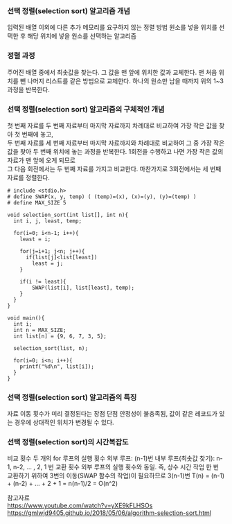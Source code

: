 ### 선택 정렬(selection sort) 알고리즘 개념
입력된 배열 이외에 다른 추가 메모리를 요구하지 않는 정렬 방법
원소를 넣을 위치를 선택한 후 해당 위치에 넣을 원소를 선택하는 알고리즘

### 정렬 과정
주어진 배열 중에서 최솟값을 찾는다.
그 값을 맨 앞에 위치한 값과 교체한다.
맨 처음 위치를 뺀 나머지 리스트를 같은 방법으로 교체한다.
하나의 원소만 남을 때까지 위의 1~3 과정을 반복한다.

### 선택 정렬(selection sort) 알고리즘의 구체적인 개념
첫 번째 자료를 두 번째 자료부터 마지막 자료까지 차례대로 비교하여 가장 작은 값을 찾아 첫 번째에 놓고,  
두 번째 자료를 세 번째 자료부터 마지막 자료까지와 차례대로 비교하여 그 중 가장 작은 값을 찾아 두 번째 위치에 놓는 과정을 반복한다.
1회전을 수행하고 나면 가장 작은 값의 자료가 맨 앞에 오게 되므로  
그 다음 회전에서는 두 번째 자료를 가지고 비교한다. 마찬가지로 3회전에서는 세 번째 자료를 정렬한다.  


```
# include <stdio.h>
# define SWAP(x, y, temp) ( (temp)=(x), (x)=(y), (y)=(temp) )
# define MAX_SIZE 5

void selection_sort(int list[], int n){
  int i, j, least, temp;

  for(i=0; i<n-1; i++){
    least = i;

    for(j=i+1; j<n; j++){
      if(list[j]<list[least])
        least = j;
    }

    if(i != least){
        SWAP(list[i], list[least], temp);
    }
  }
}

void main(){
  int i;
  int n = MAX_SIZE;
  int list[n] = {9, 6, 7, 3, 5};

  selection_sort(list, n);

  for(i=0; i<n; i++){
    printf("%d\n", list[i]);
  }
}
```

### 선택 정렬(selection sort) 알고리즘의 특징
자료 이동 횟수가 미리 결정된다는 장점
단점
안정성이 불충족됨, 값이 같은 레코드가 있는 경우에 상대적인 위치가 변경될 수 있다.

### 선택 정렬(selection sort)의 시간복잡도
비교 횟수
두 개의 for 루프의 실행 횟수
외부 루프: (n-1)번
내부 루프(최솟값 찾기): n-1, n-2, … , 2, 1 번
교환 횟수
외부 루프의 실행 횟수와 동일. 즉, 상수 시간 작업
한 번 교환하기 위하여 3번의 이동(SWAP 함수의 작업)이 필요하므로 3(n-1)번
T(n) = (n-1) + (n-2) + … + 2 + 1 = n(n-1)/2 = O(n^2)

참고자료  
https://www.youtube.com/watch?v=yXE9kFLHSOs  
https://gmlwjd9405.github.io/2018/05/06/algorithm-selection-sort.html

